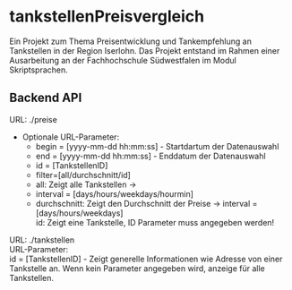 # tankstellenPreisvergleich
Ein Projekt zum Thema Preisentwicklung und Tankempfehlung an Tankstellen in der Region Iserlohn.
Das Projekt entstand im Rahmen einer Ausarbeitung an der Fachhochschule Südwestfalen im Modul Skriptsprachen.

## Backend API
URL: ./preise<br>
- Optionale URL-Parameter:<br>
  - begin = [yyyy-mm-dd hh:mm:ss] - Startdartum der Datenauswahl<br>
  - end = [yyyy-mm-dd hh:mm:ss] - Enddatum der Datenauswahl<br>
  - id = [TankstellenID]<br>
  - filter=[all/durchschnitt/id]<br>
   - all: Zeigt alle Tankstellen -> 
    - interval = [days/hours/weekdays/hourmin]<br>
   - durchschnitt: Zeigt den Durchschnitt der Preise -> 
     interval = [days/hours/weekdays]<br>
            id: Zeigt eine Tankstelle, ID Parameter muss angegeben werden!<br>

URL: ./tankstellen<br>
    URL-Parameter:<br>
        id = [TankstellenID] - Zeigt generelle Informationen wie Adresse von einer Tankstelle an. Wenn kein Parameter angegeben wird, anzeige für alle Tankstellen.
